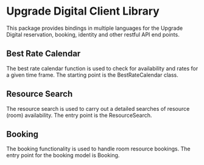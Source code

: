 Upgrade Digital Client Library
==============================

This package provides bindings in multiple languages for the Upgrade Digital 
reservation, booking, identity and other restful API end points.

Best Rate Calendar
------------------

The best rate calendar function is used to check for availability and rates
for a given time frame. The starting point is the BestRateCalendar class.

Resource Search
---------------

The resource search is used to carry out a detailed searches of resource (room)
availability. The entry point is the ResourceSearch.


Booking
-------

The booking functionality is used to handle room resource bookings. The entry
point for the booking model is Booking.
